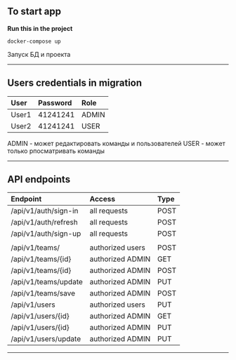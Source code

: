 
## To start app
**Run this in the project**
```
docker-compose up
```
Запуск БД и проекта

____
## Users credentials in migration
| User | Password | Role| 
|:----------------|:----------------|:----------------|
| User1 | 41241241 | ADMIN
| User2 | 41241241 | USER

ADMIN - может редактировать команды и пользователей 
USER - может только рпосматривать команды

____
## API endpoints 
| Endpoint | Access | Type|
|:----------------|:----------------|:----------------|
| /api/v1/auth/sign-in | all requests | POST |
| /api/v1/auth/refresh | all requests | POST |
| /api/v1/auth/sign-up | all requests | POST |
|  |  |  |
| /api/v1/teams/ | authorized users | POST |
| /api/v1/teams/{id} | authorized ADMIN | GET |
| /api/v1/teams/{id} | authorized ADMIN | POST |
| /api/v1/teams/update | authorized ADMIN | PUT |
| /api/v1/teams/save | authorized ADMIN | POST |
| /api/v1/users | authorized users | PUT |
| /api/v1/users/{id} | authorized ADMIN | GET |
| /api/v1/users/{id} | authorized ADMIN | PUT |
| /api/v1/users/update | authorized ADMIN  | PUT |
____

